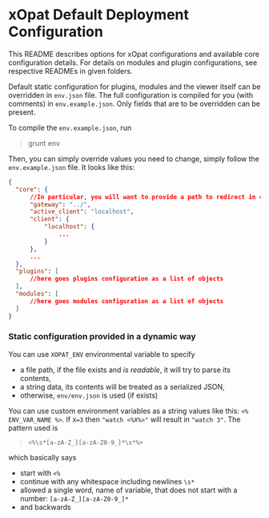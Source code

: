 # xOpat Default Deployment Configuration

This README describes options for xOpat configurations and available core configuration details.
For details on modules and plugin configurations, see respective READMEs in given folders.

Default static configuration for plugins, modules and the viewer itself can be overridden
in ``env.json`` file. The full configuration is compiled for you (with comments) in `env.example.json`.
Only fields that are to be overridden can be present.

To compile the `env.example.json`, run

> grunt env

Then, you can simply override values you need to change, simply follow the `env.example.json` file. It looks like this:
````json
{
  "core": {
      //In particular, you will want to provide a path to redirect in case of errors
      "gateway": "../",
      "active_client": "localhost",
      "client": {
          "localhost": {
              ...
          }
      },
      ...
  },
  "plugins": [
      //here goes plugins configuration as a list of objects
  ],
  "modules": [
      //here goes modules configuration as a list of objects
  ]
}
````

### Static configuration provided in a dynamic way
You can use ``XOPAT_ENV`` environmental variable to specify
 - a file path, if the file exists and _is readable_, it will try to parse its contents,
 - a string data, its contents will be treated as a serialized JSON,
 - otherwise, ``env/env.json`` is used (if exists)

You can use custom environment variables as a string values like this: ``<% ENV_VAR_NAME %>``.
If ``X=3`` then `"watch <%X%>"` will result in `"watch 3"`. The pattern used is
> ``<%\s*[a-zA-Z_][a-zA-Z0-9_]*\s*%>``

which basically says
 - start with `<%`
 - continue with any whitespace including newlines `\s*`
 - allowed a single word, name of variable, that does not start with a number: `[a-zA-Z_][a-zA-Z0-9_]*`
 - and backwards
